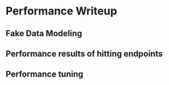 # Performance Writeup
## Fake Data Modeling

## Performance results of hitting endpoints

## Performance tuning